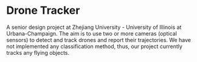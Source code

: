 # Drone Tracker
A senior design project at Zhejiang University - University of Illinois at Urbana-Champaign. 
The aim is to use two or more cameras (optical sensors) to detect and track drones and report their trajectories. 
We have not implemented any classification method, thus, our project currently tracks any flying objects.
